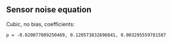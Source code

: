## Sensor noise equation
Cubic, no bias, coefficients:
```
p = -0.020077009250469, 0.120573832696841, 0.003295559781587
```
